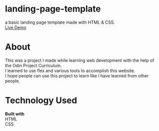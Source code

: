 # landing-page-template
a basic landing page template made with HTML & CSS.
<br> [Live Demo](https://ssaturgo.github.io/landing-page-template/)

# About
This was a project I made while learning web development with the help of the Odin Project Curriculum.<br>
I learned to use flex and various tools to accomplish this website.<br>
I hope people can use this project to learn like I have learned from other people.

# Technology Used
**Built with**<br>
HTML<br>
CSS
